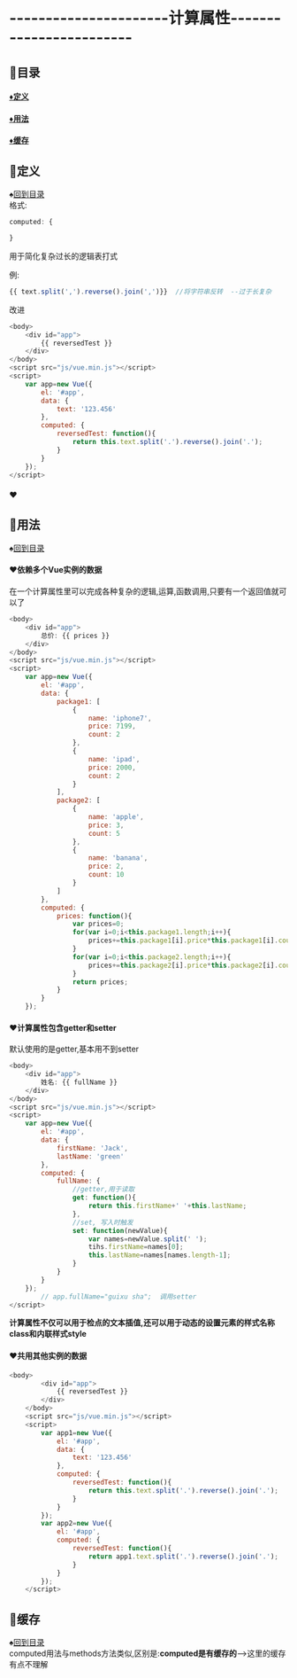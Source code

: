 # ----------------------计算属性------------------------
<p id="title"></p>

## :fish_cake:目录
#### <a href="#p1">:diamonds:定义</a>
#### <a href="#p2">:diamonds:用法</a>
#### <a href="#p3">:diamonds:缓存</a>
<p id="p1"></p>

## :egg:定义
:spades:<a href="#title">回到目录</a><br>
格式: 
```JavaScript
computed: {

}
```
用于简化复杂过长的逻辑表打式

例:
```JavaScript
{{ text.split(',').reverse().join(',')}}  //将字符串反转  --过于长复杂
```
改进
```JavaScript
<body>
    <div id="app">
        {{ reversedTest }}
    </div>
</body>
<script src="js/vue.min.js"></script>
<script>
    var app=new Vue({
        el: '#app',
        data: {
            text: '123.456'
        },
        computed: {
            reversedTest: function(){
                return this.text.split('.').reverse().join('.');
            }
        }
    });
</script>
```
#### :hearts:
<p id="p2"></p>

## :egg:用法
:spades:<a href="#title">回到目录</a><br>
#### :hearts:依赖多个Vue实例的数据
在一个计算属性里可以完成各种复杂的逻辑,运算,函数调用,只要有一个返回值就可以了
```JavaScript
<body>
    <div id="app">
        总价: {{ prices }}
    </div>
</body>
<script src="js/vue.min.js"></script>
<script>
    var app=new Vue({
        el: '#app',
        data: {
            package1: [
                {
                    name: 'iphone7',
                    price: 7199,
                    count: 2
                },
                {
                    name: 'ipad',
                    price: 2000,
                    count: 2
                }
            ],
            package2: [
                {
                    name: 'apple',
                    price: 3,
                    count: 5
                },
                {
                    name: 'banana',
                    price: 2,
                    count: 10
                }
            ]
        },
        computed: {
            prices: function(){
                var prices=0;
                for(var i=0;i<this.package1.length;i++){
                    prices+=this.package1[i].price*this.package1[i].count;
                }
                for(var i=0;i<this.package2.length;i++){
                    prices+=this.package2[i].price*this.package2[i].count;
                }
                return prices;
            }
        }
    });
```
#### :hearts:计算属性包含getter和setter
默认使用的是getter,基本用不到setter
```JavaScript
<body>
    <div id="app">
        姓名: {{ fullName }}
    </div>
</body>
<script src="js/vue.min.js"></script>
<script>
    var app=new Vue({
        el: '#app',
        data: {
            firstName: 'Jack',
            lastName: 'green'
        },
        computed: {
            fullName: {
                //getter,用于读取
                get: function(){
                    return this.firstName+' '+this.lastName;
                },
                //set, 写入时触发
                set: function(newValue){
                    var names=newValue.split(' ');
                    tihs.firstName=names[0];
                    this.lastName=names[names.length-1];
                } 
            }
        }
    });
        // app.fullName="guixu sha";  调用setter
</script>
```
**计算属性不仅可以用于检点的文本插值,还可以用于动态的设置元素的样式名称class和内联样式style**
#### :hearts:共用其他实例的数据
```JavaScript
<body>
        <div id="app">
            {{ reversedTest }}
        </div>
    </body>
    <script src="js/vue.min.js"></script>
    <script>
        var app1=new Vue({
            el: '#app',
            data: {
                text: '123.456'
            },
            computed: {
                reversedTest: function(){
                    return this.text.split('.').reverse().join('.');
                }
            }
        });
        var app2=new Vue({
            el: '#app',
            computed: {
                reversedTest: function(){
                    return app1.text.split('.').reverse().join('.');
                }
            }           
        });
    </script>
```

<p id="p3"></p>

## :egg:缓存
:spades:<a href="#title">回到目录</a><br>
computed用法与methods方法类似,区别是:**computed是有缓存的**-->这里的缓存有点不理解
